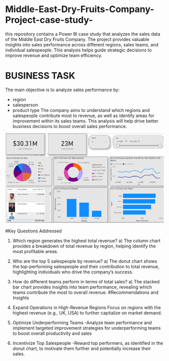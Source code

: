 # Middle-East-Dry-Fruits-Company-Project-case-study-
this repository contains a Power BI case study that analyzes the sales data of the Middle East Dry Fruits Company. The project provides valuable insights into sales performance across different regions, sales teams, and individual salespeople. This analysis helps guide strategic decisions to improve revenue and optimize team efficiency.
# BUSINESS TASK
The main objective is to analyze sales performance by:
- region
- salesperson
- product type
The company aims to understand which regions and salespeople contribute most to revenue, as well as identify areas for improvement within its sales teams. This analysis will help drive better business decisions to boost overall sales performance.


![Power BI Dashboard screenshot](https://github.com/raifismail/Middle-East-Dry-Fruits-Company-Project-case-study-/blob/33de14d8acd371f2c4534957e991a83df2dc5b3e/Screenshot%202024-10-16%20113359.png)

#Key Questions Addressed
1. Which region generates the highest total revenue?
   a) The column chart provides a breakdown of total revenue by region, helping identify the most profitable areas.
   
2. Who are the top 5 salespeople by revenue?
   a) The donut chart shows the top-performing salespeople and their contribution to total revenue, highlighting individuals 
     who drive the company’s success.

3. How do different teams perform in terms of total sales?
   a) The stacked bar chart provides insights into team performance, revealing which teams contribute the most to overall 
      revenue.
#Recommendations and Insights
1. Expand Operations in High-Revenue Regions
    Focus on regions with the highest revenue (e.g., UK, USA) to further capitalize on market demand.
2. Optimize Underperforming Teams
    -Analyze team performance and implement targeted improvement strategies for underperforming teams to boost overall 
      productivity and sales
3. Incentivize Top Salespeople
    -Reward top performers, as identified in the donut chart, to motivate them further and potentially increase their sales.
  

